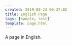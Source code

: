 ```yaml
---
created: 2019-02-23 00:37:02
title: English Page
tags: [sample, test]
template: page.html
---
```

A page in English.